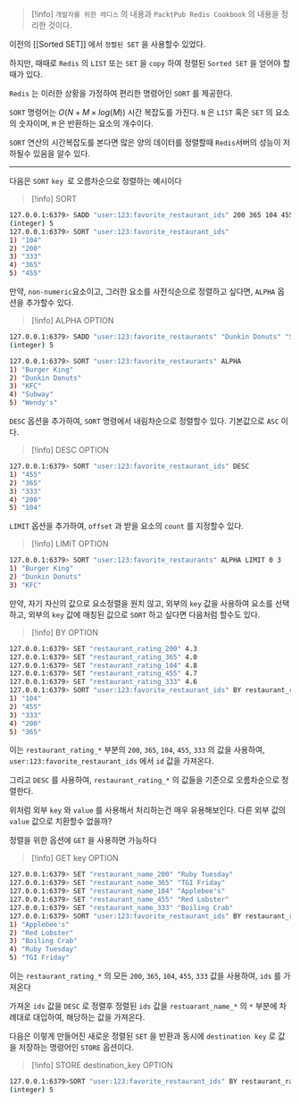 
>[!info] `개발자를 위한 레디스` 의 내용과 `PacktPub Redis Cookbook` 의 내용을 정리한 것이다.

이전의 [[Sorted SET]] 에서 `정렬된 SET` 을 사용할수 있었다.

하지만, 때때로 `Redis` 의 `LIST` 또는 `SET` 을 `copy` 하여 정렬된 `Sorted SET` 을 얻어야 할때가 있다.

`Redis` 는 이러한 상황을 가정하여 편리한 명령어인 `SORT` 를 제공한다.

`SORT` 명령어는 $O(N + M \times log( M ))$ 시간 복잡도를 가진다.
`N` 은 `LIST` 혹은 `SET` 의 요소의 숫자이며, `M` 은 반환하는 요소의 개수이다. 

`SORT` 연산의 시간복잡도를 본다면 많은 양의 데이터를 정렬할때 `Redis`서버의 성능이 저하될수 있음을 알수 있다.

---

다음은 `SORT` `key `로 오름차순으로 정렬하는 예시이다

>[!info] SORT
```sh
127.0.0.1:6379> SADD "user:123:favorite_restaurant_ids" 200 365 104 455 333
(integer) 5
127.0.0.1:6379> SORT "user:123:favorite_restaurant_ids"
1) "104"
2) "200"
3) "333"
4) "365"
5) "455"
```

만약, `non-numeric`요소이고, 그러한 요소를 사전식순으로  정렬하고 싶다면,
`ALPHA`  옵션을 추가할수 있다.

>[!info] ALPHA OPTION
```sh
127.0.0.1:6379> SADD "user:123:favorite_restaurants" "Dunkin Donuts" "Subway" "KFC" "Burger King" "Wendy's" 
(integer) 5 

127.0.0.1:6379> SORT "user:123:favorite_restaurants" ALPHA 
1) "Burger King" 
2) "Dunkin Donuts" 
3) "KFC" 
4) "Subway" 
5) "Wendy's"
```

`DESC` 옵션을 추가하여, `SORT` 명령에서 내림차순으로 정렬할수 있다.
기본값으로 `ASC` 이다.

>[!info] DESC OPTION
```sh
127.0.0.1:6379> SORT "user:123:favorite_restaurant_ids" DESC
1) "455"
2) "365"
3) "333"
4) "200"
5) "104"
```

`LIMIT` 옵션을 추가하여, `offset` 과 받을 요소의 `count` 를 지정할수 있다.

>[!info] LIMIT OPTION
```sh
127.0.0.1:6379> SORT "user:123:favorite_restaurants" ALPHA LIMIT 0 3
1) "Burger King"
2) "Dunkin Donuts"
3) "KFC"
```

만약, 자기 자신의 값으로 요소정렬을 원치 않고, 외부의 `key` 값을 사용하여 요소를 선택하고, 외부의 `key` 값에 매칭된 값으로 `SORT` 하고 싶다면 다음처럼 할수도 있다.

>[!info] BY OPTION

```sh
127.0.0.1:6379> SET "restaurant_rating_200" 4.3 
127.0.0.1:6379> SET "restaurant_rating_365" 4.0 
127.0.0.1:6379> SET "restaurant_rating_104" 4.8 
127.0.0.1:6379> SET "restaurant_rating_455" 4.7 
127.0.0.1:6379> SET "restaurant_rating_333" 4.6 
127.0.0.1:6379> SORT "user:123:favorite_restaurant_ids" BY restaurant_rating_* DESC 
1) "104" 
2) "455" 
3) "333" 
4) "200" 
5) "365"
```

이는 `restaurant_rating_*` 부분의 `200`, `365`, `104`, `455`, `333` 의 값을 사용하여,
`user:123:favorite_restaurant_ids` 에서 `id` 값을 가져온다.

그리고 `DESC` 를 사용하여, `restaurant_rating_*` 의 값들을 기준으로 오름차순으로 정렬한다.

위처럼 외부 `key` 와 `value`  를 사용해서 처리하는건 매우 유용해보인다.
다른 외부 값의 `value` 값으로 치환할수 없을까?

정렬을 위한 옵션에 `GET` 을 사용하면 가능하다 

>[!info]  GET key OPTION
```sh
127.0.0.1:6379> SET "restaurant_name_200" "Ruby Tuesday" 
127.0.0.1:6379> SET "restaurant_name_365" "TGI Friday" 
127.0.0.1:6379> SET "restaurant_name_104" "Applebee's" 
127.0.0.1:6379> SET "restaurant_name_455" "Red Lobster" 
127.0.0.1:6379> SET "restaurant_name_333" "Boiling Crab" 
127.0.0.1:6379> SORT "user:123:favorite_restaurant_ids" BY restaurant_rating_* DESC GET restaurant_name_* 
1) "Applebee's" 
2) "Red Lobster" 
3) "Boiling Crab" 
4) "Ruby Tuesday" 
5) "TGI Friday" 
```

이는 `restaurant_rating_*` 의 모든 `200`, `365`, `104`, `455`, `333` 값을 사용하여, `ids` 를 가져온다

가져온 `ids` 값을 `DESC` 로 정렬후 정렬된 `ids` 값을 `restuarant_name_*` 의 `*` 부분에 차례대로 대입하여, 해당하는 값을 가져온다.

다음은 이렇게 만들어진 새로운 정렬된 `SET` 을 반환과 동시에 `destination key`  로 값을 저장하는 명령어인 `STORE` 옵션이다.

>[!info] STORE destination_key OPTION
```sh
127.0.0.1:6379>SORT "user:123:favorite_restaurant_ids" BY restaurant_rating_* DESC GET restaurant_name_* STORE user:123:favorite_restaurant_names:sort_by_rating 
(integer) 5
```


